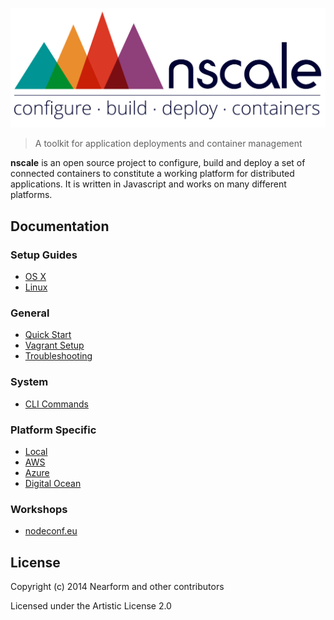 
![nscale](./_imgs/logo.png)

> A toolkit for application deployments and container management

__nscale__ is an open source project to configure, build and deploy a set of connected containers to constitute a working platform for distributed applications. It is written in Javascript and works on many different platforms.

## Documentation

### Setup Guides

- [OS X]()
- [Linux]()

### General

- [Quick Start]()
- [Vagrant Setup]()
- [Troubleshooting]()

### System

- [CLI Commands]()

### Platform Specific

- [Local]()
- [AWS]()
- [Azure]()
- [Digital Ocean]()

### Workshops

- [nodeconf.eu](https://github.com/nearform/nscale-workshop)

## License

Copyright (c) 2014 Nearform and other contributors

Licensed under the Artistic License 2.0

